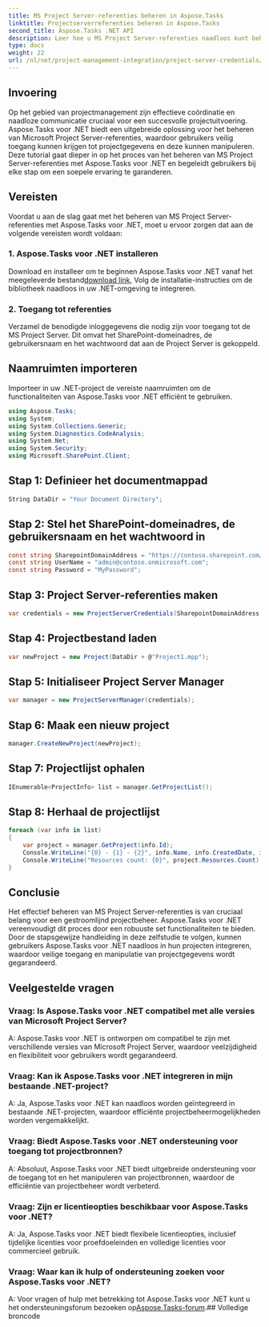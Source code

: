 ```yaml
---
title: MS Project Server-referenties beheren in Aspose.Tasks
linktitle: Projectserverreferenties beheren in Aspose.Tasks
second_title: Aspose.Tasks .NET API
description: Leer hoe u MS Project Server-referenties naadloos kunt beheren met Aspose.Tasks voor .NET. Verbeter de efficiëntie van projectmanagement.
type: docs
weight: 22
url: /nl/net/project-management-integration/project-server-credentials/
---
```

## Invoering
Op het gebied van projectmanagement zijn effectieve coördinatie en naadloze communicatie cruciaal voor een succesvolle projectuitvoering. Aspose.Tasks voor .NET biedt een uitgebreide oplossing voor het beheren van Microsoft Project Server-referenties, waardoor gebruikers veilig toegang kunnen krijgen tot projectgegevens en deze kunnen manipuleren. Deze tutorial gaat dieper in op het proces van het beheren van MS Project Server-referenties met Aspose.Tasks voor .NET en begeleidt gebruikers bij elke stap om een soepele ervaring te garanderen.
## Vereisten
Voordat u aan de slag gaat met het beheren van MS Project Server-referenties met Aspose.Tasks voor .NET, moet u ervoor zorgen dat aan de volgende vereisten wordt voldaan:
### 1. Aspose.Tasks voor .NET installeren
 Download en installeer om te beginnen Aspose.Tasks voor .NET vanaf het meegeleverde bestand[download link](https://releases.aspose.com/tasks/net/), Volg de installatie-instructies om de bibliotheek naadloos in uw .NET-omgeving te integreren.
### 2. Toegang tot referenties
Verzamel de benodigde inloggegevens die nodig zijn voor toegang tot de MS Project Server. Dit omvat het SharePoint-domeinadres, de gebruikersnaam en het wachtwoord dat aan de Project Server is gekoppeld.

## Naamruimten importeren
Importeer in uw .NET-project de vereiste naamruimten om de functionaliteiten van Aspose.Tasks voor .NET efficiënt te gebruiken.

```csharp
using Aspose.Tasks;
using System;
using System.Collections.Generic;
using System.Diagnostics.CodeAnalysis;
using System.Net;
using System.Security;
using Microsoft.SharePoint.Client;

```

## Stap 1: Definieer het documentmappad
```csharp
String DataDir = "Your Document Directory";
```
## Stap 2: Stel het SharePoint-domeinadres, de gebruikersnaam en het wachtwoord in
```csharp
const string SharepointDomainAddress = "https://contoso.sharepoint.com/sites/pwa";
const string UserName = "admin@contoso.onmicrosoft.com";
const string Password = "MyPassword";
```
## Stap 3: Project Server-referenties maken
```csharp
var credentials = new ProjectServerCredentials(SharepointDomainAddress, UserName, Password);
```
## Stap 4: Projectbestand laden
```csharp
var newProject = new Project(DataDir + @"Project1.mpp");
```
## Stap 5: Initialiseer Project Server Manager
```csharp
var manager = new ProjectServerManager(credentials);
```
## Stap 6: Maak een nieuw project
```csharp
manager.CreateNewProject(newProject);
```
## Stap 7: Projectlijst ophalen
```csharp
IEnumerable<ProjectInfo> list = manager.GetProjectList();
```
## Stap 8: Herhaal de projectlijst
```csharp
foreach (var info in list)
{
    var project = manager.GetProject(info.Id);
    Console.WriteLine("{0} - {1} - {2}", info.Name, info.CreatedDate, info.LastSavedDate);
    Console.WriteLine("Resources count: {0}", project.Resources.Count);
}
```

## Conclusie
Het effectief beheren van MS Project Server-referenties is van cruciaal belang voor een gestroomlijnd projectbeheer. Aspose.Tasks voor .NET vereenvoudigt dit proces door een robuuste set functionaliteiten te bieden. Door de stapsgewijze handleiding in deze zelfstudie te volgen, kunnen gebruikers Aspose.Tasks voor .NET naadloos in hun projecten integreren, waardoor veilige toegang en manipulatie van projectgegevens wordt gegarandeerd.
## Veelgestelde vragen
### Vraag: Is Aspose.Tasks voor .NET compatibel met alle versies van Microsoft Project Server?
A: Aspose.Tasks voor .NET is ontworpen om compatibel te zijn met verschillende versies van Microsoft Project Server, waardoor veelzijdigheid en flexibiliteit voor gebruikers wordt gegarandeerd.
### Vraag: Kan ik Aspose.Tasks voor .NET integreren in mijn bestaande .NET-project?
A: Ja, Aspose.Tasks voor .NET kan naadloos worden geïntegreerd in bestaande .NET-projecten, waardoor efficiënte projectbeheermogelijkheden worden vergemakkelijkt.
### Vraag: Biedt Aspose.Tasks voor .NET ondersteuning voor toegang tot projectbronnen?
A: Absoluut, Aspose.Tasks voor .NET biedt uitgebreide ondersteuning voor de toegang tot en het manipuleren van projectbronnen, waardoor de efficiëntie van projectbeheer wordt verbeterd.
### Vraag: Zijn er licentieopties beschikbaar voor Aspose.Tasks voor .NET?
A: Ja, Aspose.Tasks voor .NET biedt flexibele licentieopties, inclusief tijdelijke licenties voor proefdoeleinden en volledige licenties voor commercieel gebruik.
### Vraag: Waar kan ik hulp of ondersteuning zoeken voor Aspose.Tasks voor .NET?
 A: Voor vragen of hulp met betrekking tot Aspose.Tasks voor .NET kunt u het ondersteuningsforum bezoeken op[Aspose.Tasks-forum](https://forum.aspose.com/c/tasks/15).## Volledige broncode